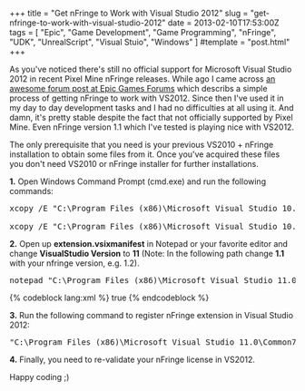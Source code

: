 +++
title = "Get nFringe to Work with Visual Studio 2012"
slug = "get-nfringe-to-work-with-visual-studio-2012"
date = 2013-02-10T17:53:00Z
tags = [ "Epic", "Game Development", "Game Programming", "nFringe", "UDK", "UnrealScript", "Visual Stuio", "Windows" ]
#template = "post.html"
+++

As you've noticed there's still no official support for Microsoft Visual Studio 2012 in recent Pixel Mine nFringe releases. While ago I came across [an awesome forum post at Epic Games Forums]( http://forums.epicgames.com/threads/874296-debug-Unreal-Script-error-at-vs2011?p=30795357&viewfull=1#post30795357) which describs a simple process of getting nFringe to work with VS2012. Since then I've used it in my day to day development tasks and I had no difficulties at all using it. And damn, it's pretty stable despite the fact that not officially supported by Pixel Mine. Even nFringe version 1.1 which I've tested is playing nice with VS2012.

The only prerequisite that you need is your previous VS2010 + nFringe installation to obtain some files from it. Once you've acquired these files you don't need VS2010 or nFringe installer for further installations.

**1.** Open Windows Command Prompt (cmd.exe) and run the following commands:

<pre>
xcopy /E "C:\Program Files (x86)\Microsoft Visual Studio 10.0\Common7\IDE\Extensions\Pixel Mine" "C:\Program Files (x86)\Microsoft Visual Studio 11.0\Common7\IDE\Extensions\"

xcopy /E "C:\Program Files (x86)\Microsoft Visual Studio 10.0\UnrealScript" "C:\Program Files (x86)\Microsoft Visual Studio 11.0\"
</pre>

**2.** Open up **extension.vsixmanifest** in Notepad or your favorite editor and change **VisualStudio Version** to **11** (Note: In the following path change **1.1** with your nfringe version, e.g. 1.2).

<pre>
notepad "C:\Program Files (x86)\Microsoft Visual Studio 11.0\Common7\IDE\Extensions\Pixel Mine nFringe (UnrealScript)\1.1\extension.vsixmanifest"
</pre>

{% codeblock lang:xml %}
    <InstalledByMsi>true</InstalledByMsi>
    <SupportedProducts>
      <VisualStudio Version="11.0">
{% endcodeblock %}

**3.** Run the following command to register nFringe extension in Visual Studio 2012:

<pre>
"C:\Program Files (x86)\Microsoft Visual Studio 11.0\Common7\IDE\devenv.exe" /setup
</pre>

**4.** Finally, you need to re-validate your nFringe license in VS2012.

Happy coding ;)

<!-- more -->

